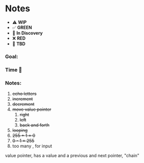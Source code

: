 # Notes

* ⚠️ **WIP**  
* ✅ **GREEN**  
* 🧠 **In Discovery**  
* ❌ **RED**  
* 📝 **TBD**  

### Goal: 
### Time 🍅
### Notes:

1. ~~echo letters~~
2. ~~increment~~
3. ~~decrement~~
4. ~~move value pointer~~
   1. ~~right~~
   2. ~~left~~
   3. ~~back and forth~~
5. ~~looping~~
6. ~~255 + 1 = 0~~
7. ~~0 - 1 = 255~~
8. too many , for input


value pointer, has a value and a previous and next pointer, "chain"